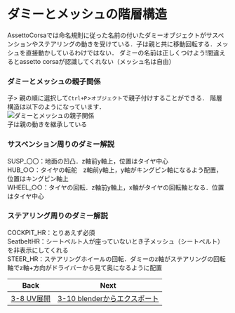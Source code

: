 # ダミーとメッシュの階層構造
AssettoCorsaでは命名規則に従った名前の付いたダミーオブジェクトがサスペンションやステアリングの動きを受けている．子は親と共に移動回転する．メッシュを直接動かしているわけではない．
ダミーの名前は正しくつけよう!間違えるとassetto corsaが認識してくれない（メッシュ名は自由）
### ダミーとメッシュの親子関係
子>	親の順に選択して`Ctrl+P`>`オブジェクト`で親子付けすることができる．
階層構造は以下のようになっています．  
![ダミーとメッシュの親子関係](https://user-images.githubusercontent.com/81402033/137360941-72bae0d5-5373-4df9-9b53-27fedf8a5a83.png)  
子は親の動きを継承している
### サスペンション周りのダミー解説
SUSP_〇〇：地面の凹凸．z軸前y軸上，位置はタイヤ中心  
HUB_○○：タイヤの転舵　z軸前y軸上，y軸がキングピン軸になるよう配置，位置はキングピン軸上  
WHEEL_○○：タイヤの回転．z軸前y軸上，x軸がタイヤの回転軸となる．位置はタイヤ中心  
### ステアリング周りのダミー解説
COCKPIT_HR：とりあえず必須  
SeatbeltHR：シートベルト人が座っていないとき子メッシュ（シートベルト）を非表示にしてくれる  
STEER_HR：ステアリングホイールの回転．ダミーのz軸がステアリングの回転軸でz軸+方向がドライバーから見て奥になるように配置  


| Back | Next |
|:---:|:---:|
| [3-8 UV展開](https://github.com/JSAE-ARCHIVES/MOD-Tutorial/blob/main/3%E7%AB%A0%203D%E3%83%A2%E3%83%87%E3%83%AB%E3%81%AE%E4%BD%9C%E6%88%90/3-8%20UV%E5%B1%95%E9%96%8B.md) | [3-10 blenderからエクスポート](https://github.com/JSAE-ARCHIVES/MOD-Tutorial/blob/main/3%E7%AB%A0%203D%E3%83%A2%E3%83%87%E3%83%AB%E3%81%AE%E4%BD%9C%E6%88%90/3-10%20blender%E3%81%8B%E3%82%89%E3%82%A8%E3%82%AF%E3%82%B9%E3%83%9D%E3%83%BC%E3%83%88.md) |
